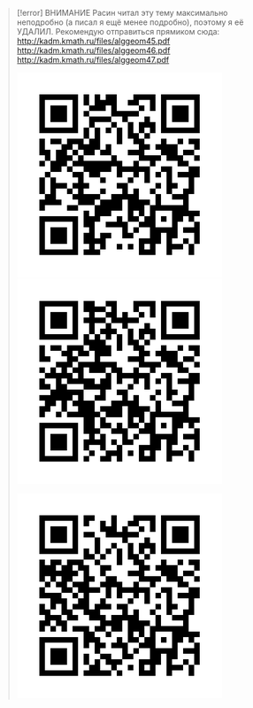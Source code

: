 
> [!error] ВНИМАНИЕ
> Расин читал эту тему максимально неподробно (а писал я ещё менее подробно), поэтому я её УДАЛИЛ. Рекомендую отправиться прямиком сюда:
> http://kadm.kmath.ru/files/alggeom45.pdf
> http://kadm.kmath.ru/files/alggeom46.pdf
> http://kadm.kmath.ru/files/alggeom47.pdf
> 
> ![](attachments/Pasted%20image%2020230522161617.png)
> ![](attachments/Pasted%20image%2020230522161632.png)
> 
> ![](attachments/Pasted%20image%2020230522161641.png)

